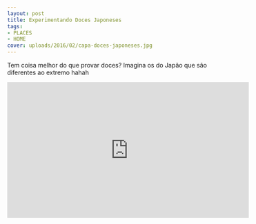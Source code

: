 ```yaml
---
layout: post
title: Experimentando Doces Japoneses
tags:
- PLACES
- HOME
cover: uploads/2016/02/capa-doces-japoneses.jpg
---
```


Tem coisa melhor do que provar doces? Imagina os do Japão que são diferentes ao extremo hahah

<iframe width="560" height="315" src="https://www.youtube.com/embed/hEJ0nfD1ux0" frameborder="0" allowfullscreen></iframe>
